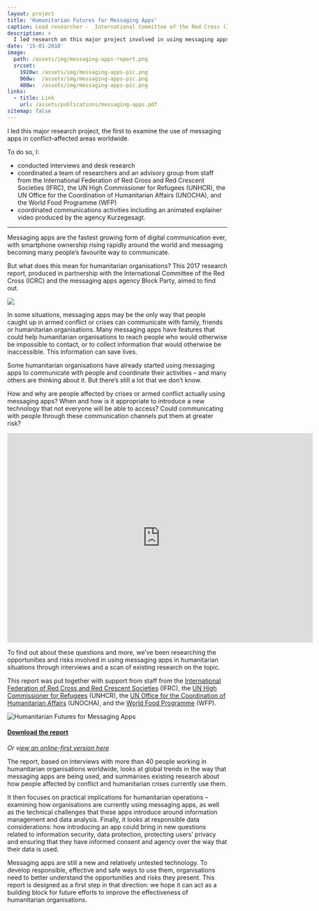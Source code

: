 ```yaml
---
layout: project
title: 'Humanitarian Futures for Messaging Apps'
caption: Lead researcher - _International Committee of the Red Cross (ICRC)_
description: >
  I led research on this major project involved in using messaging apps in humanitarian situations through interviews and a scan of existing research on the topic. 
date: '15-01-2018'
image: 
  path: /assets/img/messaging-apps-report.png
  srcset: 
    1920w: /assets/img/messaging-apps-pic.png
    960w:  /assets/img/messaging-apps-pic.png
    480w:  /assets/img/messaging-apps-pic.png
links:
  - title: Link
    url: /assets/publications/messaging-apps.pdf
sitemap: false
---
```


I led this major research project, the first to examine the use of messaging apps in conflict-affected areas worldwide. 

To do so, I: 

- conducted interviews and desk research
- coordinated a team of researchers and an advisory group from staff from the International Federation of Red Cross and Red Crescent Societies (IFRC), the UN High Commissioner for Refugees (UNHCR), the UN Office for the Coordination of Humanitarian Affairs (UNOCHA), and the World Food Programme (WFP)
- coordinated communications activities including an animated explainer video produced by the agency Kurzegesagt.

---

Messaging apps are the fastest growing form of digital communication ever, with smartphone ownership rising rapidly around the world and messaging becoming many people’s favourite way to communicate.

But what does this mean for humanitarian organisations? This 2017 research report, produced in partnership with the International Committee of the Red Cross (ICRC) and the messaging apps agency Block Party, aimed to find out.

![](https://www.theengineroom.org/wp-content/uploads/2016/08/messaging-apps-in-brief-collaborators.jpg)

In some situations, messaging apps may be the only way that people caught up in armed conflict or crises can communicate with family, friends or humanitarian organisations. Many messaging apps have features that could help humanitarian organisations to reach people who would otherwise be impossible to contact, or to collect information that would otherwise be inaccessible. This information can save lives.

Some humanitarian organisations have already started using messaging apps to communicate with people and coordinate their activities – and many others are thinking about it. But there’s still a lot that we don’t know.

How and why are people affected by crises or armed conflict actually using messaging apps? When and how is it appropriate to introduce a new technology that not everyone will be able to access? Could communicating with people through these communication channels put them at greater risk?

<iframe src="https://www.youtube.com/embed/4iUSraX4Cmk?rel=0" allowfullscreen="allowfullscreen" data-mce-fragment="1" width="700" height="480" frameborder="0"></iframe>

To find out about these questions and more, we’ve been researching the opportunities and risks involved in using messaging apps in humanitarian situations through interviews and a scan of existing research on the topic.

This report was put together with support from staff from the [International Federation of Red Cross and Red Crescent Societies](http://www.ifrc.org/) (IFRC), the [UN High Commissioner for Refugees](http://www.unhcr.org/) (UNHCR), the [UN Office for the Coordination of Humanitarian Affairs](http://www.unocha.org/) (UNOCHA), and the [World Food Programme](http://www.wfp.org/) (WFP).

![Humanitarian Futures for Messaging Apps](https://www.theengineroom.org/wp-content/uploads/2017/01/Humanitarian-Futures-White-on-Blue-1000x460.png)

#### **<span style="color: #db552e;">[Download the report](/assets/publications/messaging-apps.pdf)</span>**

_Or v[iew an online-first version here](https://library.theengineroom.org/messaging-apps)_

The report, based on interviews with more than 40 people working in humanitarian organisations worldwide, looks at global trends in the way that messaging apps are being used, and summarises existing research about how people affected by conflict and humanitarian crises currently use them.

It then focuses on practical implications for humanitarian operations – examining how organisations are currently using messaging apps, as well as the technical challenges that these apps introduce around information management and data analysis. Finally, it looks at responsible data considerations: how introducing an app could bring in new questions related to information security, data protection, protecting users’ privacy and ensuring that they have informed consent and agency over the way that their data is used.

Messaging apps are still a new and relatively untested technology. To develop responsible, effective and safe ways to use them, organisations need to better understand the opportunities and risks they present. This report is designed as a first step in that direction: we hope it can act as a building block for future efforts to improve the effectiveness of humanitarian organisations.


<!-- **hy-drawer** is a touch-enabled drawer component for the modern web. It focuses on providing a fun, natural feel in both the Android and iOS stock browser, while being performant and easy to use. It is the perfect companion for mobile-first web pages and progressive web apps.

> A touch-enabled drawer component for the modern web.
{:.lead}

**hy-drawer** is used by hundreds of sites as part of the [Hydejack] Jekyll theme.

[hydejack]: ../README.md -->

